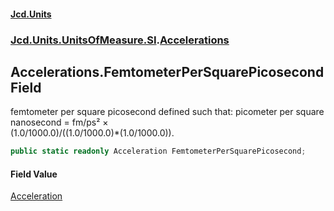 #### [Jcd.Units](index.md 'index')
### [Jcd.Units.UnitsOfMeasure.SI](Jcd.Units.UnitsOfMeasure.SI.md 'Jcd.Units.UnitsOfMeasure.SI').[Accelerations](Accelerations.md 'Jcd.Units.UnitsOfMeasure.SI.Accelerations')

## Accelerations.FemtometerPerSquarePicosecond Field

femtometer per square picosecond defined such that: picometer per square nanosecond = fm/ps² ×  
(1.0/1000.0)/((1.0/1000.0)*(1.0/1000.0)).

```csharp
public static readonly Acceleration FemtometerPerSquarePicosecond;
```

#### Field Value
[Acceleration](Acceleration.md 'Jcd.Units.UnitTypes.Acceleration')